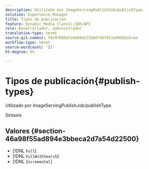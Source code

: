```yaml
---
description: Utilizado por ImageServingPublishJob/publishType.
solution: Experience Manager
title: Tipos de publicación
feature: Dynamic Media Classic,SDK/API
role: Desarrollador, administrador
translation-type: tm+mt
source-git-commit: f6c97606d7a4209427316d7367013ad9585a5cae
workflow-type: tm+mt
source-wordcount: '21'
ht-degree: 9%

---
```



# Tipos de publicación{#publish-types}

Utilizado por ImageServingPublishJob/publishType.

Sintaxis

## Valores {#section-46a98f55ad894e3bbeca2d7a54d22500}

* [!DNL `Full`]
* [!DNL `FullWithSearch`]
* [!DNL `Incremental`]

